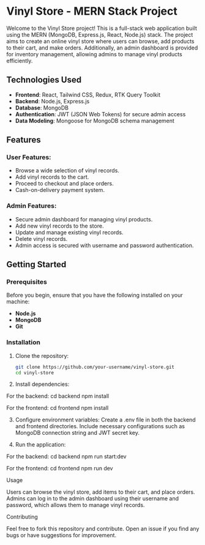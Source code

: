 # Vinyl Store - MERN Stack Project

Welcome to the Vinyl Store project! This is a full-stack web application built using the MERN (MongoDB, Express.js, React, Node.js) stack. The project aims to create an online vinyl store where users can browse, add products to their cart, and make orders. Additionally, an admin dashboard is provided for inventory management, allowing admins to manage vinyl products efficiently.

## Technologies Used

- **Frontend**: React, Tailwind CSS, Redux, RTK Query Toolkit
- **Backend**: Node.js, Express.js
- **Database**: MongoDB
- **Authentication**: JWT (JSON Web Tokens) for secure admin access
- **Data Modeling**: Mongoose for MongoDB schema management

## Features

### User Features:
- Browse a wide selection of vinyl records.
- Add vinyl records to the cart.
- Proceed to checkout and place orders.
- Cash-on-delivery payment system.

### Admin Features:
- Secure admin dashboard for managing vinyl products.
- Add new vinyl records to the store.
- Update and manage existing vinyl records.
- Delete vinyl records.
- Admin access is secured with username and password authentication.

## Getting Started

### Prerequisites

Before you begin, ensure that you have the following installed on your machine:
- **Node.js**
- **MongoDB**
- **Git**

### Installation

1. Clone the repository:
   ```bash
   git clone https://github.com/your-username/vinyl-store.git
   cd vinyl-store

2. Install dependencies:

For the backend:
    cd backend
    npm install

For the frontend:
    cd frontend
    npm install

3. Configure environment variables:
Create a .env file in both the backend and frontend directories. Include necessary configurations such as MongoDB connection string and JWT secret key.

4. Run the application:

For the backend:
    cd backend
    npm run start:dev

For the frontend:
    cd frontend
    npm run dev

Usage

Users can browse the vinyl store, add items to their cart, and place orders.
Admins can log in to the admin dashboard using their username and password, which allows them to manage vinyl records.

Contributing

Feel free to fork this repository and contribute. Open an issue if you find any bugs or have suggestions for improvement.
